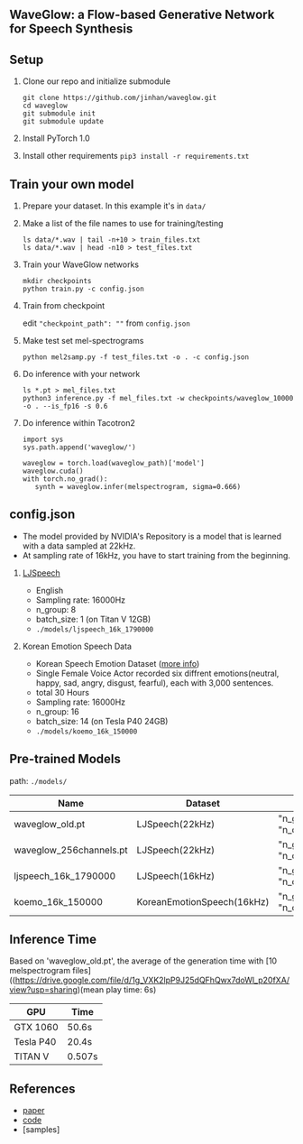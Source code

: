 ## WaveGlow: a Flow-based Generative Network for Speech Synthesis

## Setup

1. Clone our repo and initialize submodule

    ```command
    git clone https://github.com/jinhan/waveglow.git
    cd waveglow
    git submodule init
    git submodule update
    ```

2. Install PyTorch 1.0 

3. Install other requirements `pip3 install -r requirements.txt`


## Train your own model

1. Prepare your dataset. In this example it's in `data/`

2. Make a list of the file names to use for training/testing

    ```command
    ls data/*.wav | tail -n+10 > train_files.txt
    ls data/*.wav | head -n10 > test_files.txt
    ```

3. Train your WaveGlow networks

    ```command
    mkdir checkpoints
    python train.py -c config.json
    ```

4. Train from checkpoint
    
    edit `"checkpoint_path": ""` from `config.json`

5. Make test set mel-spectrograms

    `python mel2samp.py -f test_files.txt -o . -c config.json`

6. Do inference with your network

    ```command
    ls *.pt > mel_files.txt
    python3 inference.py -f mel_files.txt -w checkpoints/waveglow_10000 -o . --is_fp16 -s 0.6
    ```
   
7. Do inference within Tacotron2 
   
    ```command
    import sys
    sys.path.append('waveglow/')

    waveglow = torch.load(waveglow_path)['model']
    waveglow.cuda()
    with torch.no_grad():
       synth = waveglow.infer(melspectrogram, sigma=0.666)
    ```
   

## config.json

- The model provided by NVIDIA's Repository is a model that is learned with a data sampled at 22kHz.
- At sampling rate of 16kHz, you have to start training from the beginning.

1. [LJSpeech](https://keithito.com/LJ-Speech-Dataset/)
    * English
    * Sampling rate: 16000Hz
    * n_group: 8
    * batch_size: 1 (on Titan V 12GB)
    * `./models/ljspeech_16k_1790000`

2. Korean Emotion Speech Data
    * Korean Speech Emotion Dataset ([more info](http://aicompanion.or.kr/kor/main/))
    * Single Female Voice Actor recorded six diffrent emotions(neutral, happy, sad, angry, disgust, fearful), each with 3,000 sentences.
    * total 30 Hours
    * Sampling rate: 16000Hz
    * n_group: 16
    * batch_size: 14 (on Tesla P40 24GB)
    * `./models/koemo_16k_150000`
    
    
## Pre-trained Models
path: `./models/`

| Name  | Dataset | Note | epochs
| - | -| - | - |
| waveglow_old.pt | LJSpeech(22kHz) | "n_group": 8, "n_channels":512 ||
| waveglow_256channels.pt | LJSpeech(22kHz) | "n_group": 8, "n_channels":256 ||
| ljspeech_16k_1790000 | LJSpeech(16kHz) | "n_group": 8, "n_channels":512 | 137 |
| koemo_16k_150000 | KoreanEmotionSpeech(16kHz) | "n_group": 16, "n_channels":512 | 117 |


## Inference Time
Based on 'waveglow_old.pt', the average of the generation time with [10 melspectrogram files]((https://drive.google.com/file/d/1g_VXK2lpP9J25dQFhQwx7doWl_p20fXA/view?usp=sharing)(mean play time: 6s)

| GPU  | Time |
| - | - |
| GTX 1060  | 50.6s  |
| Tesla P40  | 20.4s  |
| TITAN V | 0.507s |

## References
- [paper]
- [code] 
- [samples]


[code]: https://github.com/NVIDIA/waveglow
[website]: https://nv-adlr.github.io/WaveGlow
[paper]: https://arxiv.org/abs/1811.00002
